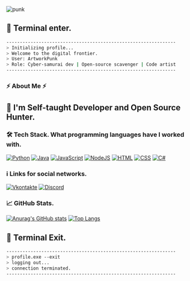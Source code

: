 <!-- ENTER PROFILE -->
![punk](https://github.com/user-attachments/assets/84e079b1-ffe2-4fa4-bdb5-d8ea921de6cd)


<!-- Terminal intro -->
## 🔄 Terminal enter.
```bash
---------------------------------------------------------------
> Initializing profile...
> Welcome to the digital frontier.
> User: ArtworkPunk 
> Role: Cyber-samurai dev | Open-source scavenger | Code artist
---------------------------------------------------------------

```

### ⚡ About Me ⚡
##  👋 I'm Self-taught Developer and Open Source Hunter.
### 🛠️ Tech Stack. What programming languages have I worked with. 


[![Python](https://skillicons.dev/icons?i=python)](https://www.python.org)
[![Java](https://skillicons.dev/icons?i=java)](https://www.java.com)
[![JavaScript](https://skillicons.dev/icons?i=js)](https://www.javascript.com)
[![NodeJS](https://skillicons.dev/icons?i=nodejs)](https://nodejs.org)
[![HTML](https://skillicons.dev/icons?i=html)](https://vscode.dev/)
[![CSS](https://skillicons.dev/icons?i=css)](https://vscode.dev/)
[![C#](https://skillicons.dev/icons?i=vscode)](https://vscode.dev/)


### ℹ️ Links for social networks.
[![Vkontakte](https://img.shields.io/badge/-Vkontakte-1e2124?style=for-the-badge&logo=VK&logocolor=0077FF)](https://vk.com/artworkpunk)
[![Discord](https://img.shields.io/badge/-Twitch-1e2124?style=for-the-badge&logo=Twitch&logocolor=7289da)](https://www.twitch.tv/artworkpunk)

### 📈 GitHub Stats.
[![Anurag's GitHub stats](https://github-readme-stats.vercel.app/api?username=ArtworkPunk&show_icons=true&theme=tokyonight)](https://github.com/anuraghazra/github-readme-stats)
[![Top Langs](https://github-readme-stats.vercel.app/api/top-langs/?username=ArtworkPunk&layout=compact&theme=tokyonight)](https://github.com/anuraghazra/github-readme-stats)



## 🔄 Terminal Exit.

```bash
---------------------------------------------------------------
> profile.exe --exit
> logging out...
> connection terminated.
---------------------------------------------------------------

```
